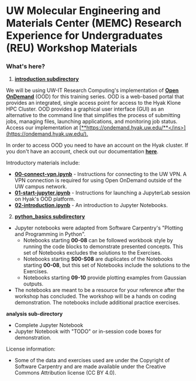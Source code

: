 # UW Molecular Engineering and Materials Center (MEMC) Research Experience for Undergraduates (REU) Workshop Materials

### What's here? 

1. [<ins>**introduction subdirectory**</ins>](https://github.com/UWrc/MEMC-REU/tree/main/introduction)

We will be using UW-IT Research Computing's implementation of [<ins>**Open OnDemand**</ins>](https://openondemand.org/) (OOD) for this training series. OOD is a web-based portal that provides an integrated, single access point for access to the Hyak Klone HPC Cluster. OOD provides a graphical user interface (GUI) as an alternative to the command line that simplifies the process of submitting jobs, managing files, launching applications, and monitoring job status. Access our implementation at [<ins>**https://ondemand.hyak.uw.edu/**</ins>](https://ondemand.hyak.uw.edu/).

In order to access OOD you need to have an account on the Hyak cluster. If you don't have an account, check out our documentation [<ins>**here**</ins>](https://hyak.uw.edu/docs/account-creation).

Introductory materials include: 
* [<ins>**00-connect-vpn.ipynb**</ins>](https://github.com/UWrc/MEMC-REU/blob/main/introduction/00-connect-vpn.ipynb) - Instructions for connecting to the UW VPN. A VPN connection is required for using Open OnDemand outside of the UW campus network. 
* [<ins>**01-start-jupyter.ipynb**</ins>](https://github.com/UWrc/MEMC-REU/blob/main/introduction/01-start-jupyter.ipynb) - Instructions for launching a JupyterLab session on Hyak's OOD platform.
* [<ins>**02-introduction.ipynb**</ins>](https://github.com/UWrc/MEMC-REU/blob/main/introduction/02-introduction.ipynb) - An introduction to Jupyter Notebooks. 

2. [<ins>**python_basics subdirectory**</ins>](https://github.com/UWrc/MEMC-REU/tree/main/python_basics)
* Jupyter notebooks were adapted from  Software Carpentry's "Plotting and Programming in Python".
    * Notebooks starting **00-08** can be followed workbook style by running the code blocks to demonstrate presented concepts. This set of Notebooks excludes the solutions to the Exercises. 
    * Notebooks starting **S00-S08** are duplicates of the Notebooks starting **00-08**, but this set of Notebooks include the solutions to the Exercises. 
    * Notebooks starting **09-10** provide plotting examples from Gaussian outputs. 
* The notebooks are meant to be a resource for your reference after the workshop has concluded. The workshop will be a hands on coding demonstration. The notebooks include additional practice exercises. 

**analysis sub-directory**
* Complete Jupyter Notebook
* Jupyter Notebook with "TODO" or in-session code boxes for demonstration. 

License information: 
* Some of the data and exercises used are under the Copyright of Software Carpentry and are made available under the Creative Commons Attribution license (CC BY 4.0).
